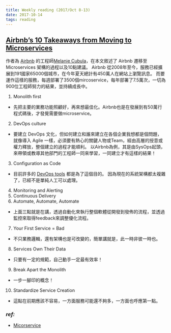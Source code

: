 ```yaml
---
title: Weekly reading (2017/Oct 8-13)
date: 2017-10-14
tags: reading
---
```


## [Airbnb’s 10 Takeaways from Moving to Microservices](https://thenewstack.io/airbnbs-10-takeaways-moving-microservices)

作者為 [Airbnb](https://www.airbnb.com/) 的工程師[Melanie Cubula](https://www.linkedin.com/in/melaniecebula/)，在本文敘述了 Airbnb 遷移至 Microservices 架構的過程以及10點建議。
Airbnb 從2008年至今，服務已經擴展到191國家65000個城市，在今年夏天總計有450萬人在網站上瀏覽訊息。
而要運作這樣的服務，每週部署了3500個mircoservice，每年部署了7.5萬次，一切為900位工程師努力的結果，並持續成長中。

1. Monolith first
 * 先把主要的業務功能照顧好，再來想最佳化。Airbnb也是在發展到有50萬行程式碼後，才發覺需要做microservice。
2. DevOps culture 
 * 要建立 DevOps 文化，但如何建立和誰來建立在各個企業我想都是個問題，就像導入 Agile 一樣，必須要有熱心的關鍵人物或Team，經由高層的授意或權力釋放，整個建立的過程才能順利。 以Airbnb為例，其是由SysOps起頭，來帶領或教導其他部門的工程師一同來學習，一同建立才有這樣的結果！
3. Configuration as Code
 * 目前許多的 [DevOps tools](https://xebialabs.com/periodic-table-of-devops-tools/)  都是為了這個目的。 因為現在的系統架構都太複雜了，已經不是單純人工可以處理。
4. Monitoring and Alerting
5. Continuous Delivery
6. Automate, Automate, Automate
 * 上面三點就是在講，透過自動化來執行整個軟體從開發到發佈的流程，並透過監控來取得feedback來調整優化流程。
7. Your First Service = Bad
 * 不只業務邏輯，還有架構也是可改變的，簡單講就是，此一時非彼一時也。
8. Services Own Their Data 
 * 只要有一定的規範，自己動手一定最有效率！
9. Break Apart the Monolith
 * 一步一腳印的概念！
10. Standardize Service Creation
 * 這點在前期應該不容易，一方面服務可能還不夠多，一方面也呼應第一點。

### _ref:_
* [Micorservice](https://en.wikipedia.org/wiki/Microservices)
